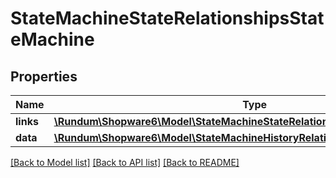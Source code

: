 # StateMachineStateRelationshipsStateMachine

## Properties
Name | Type | Description | Notes
------------ | ------------- | ------------- | -------------
**links** | [**\Rundum\Shopware6\Model\StateMachineStateRelationshipsStateMachineLinks**](StateMachineStateRelationshipsStateMachineLinks.md) |  | [optional] 
**data** | [**\Rundum\Shopware6\Model\StateMachineHistoryRelationshipsStateMachineData**](StateMachineHistoryRelationshipsStateMachineData.md) |  | [optional] 

[[Back to Model list]](../../README.md#documentation-for-models) [[Back to API list]](../../README.md#documentation-for-api-endpoints) [[Back to README]](../../README.md)

